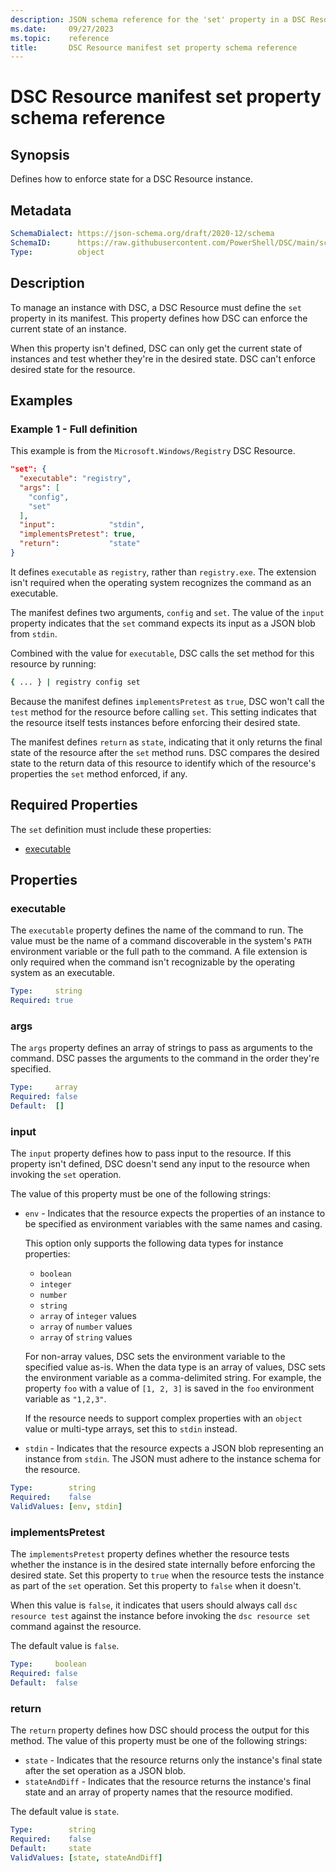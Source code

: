 ```yaml
---
description: JSON schema reference for the 'set' property in a DSC Resource manifest
ms.date:     09/27/2023
ms.topic:    reference
title:       DSC Resource manifest set property schema reference
---
```


# DSC Resource manifest set property schema reference

## Synopsis

Defines how to enforce state for a DSC Resource instance.

## Metadata

```yaml
SchemaDialect: https://json-schema.org/draft/2020-12/schema
SchemaID:      https://raw.githubusercontent.com/PowerShell/DSC/main/schemas/2023/10/resource/manifest.set.json
Type:          object
```

## Description

To manage an instance with DSC, a DSC Resource must define the `set` property in its manifest. This
property defines how DSC can enforce the current state of an instance.

When this property isn't defined, DSC can only get the current state of instances and test whether
they're in the desired state. DSC can't enforce desired state for the resource.

## Examples

### Example 1 - Full definition

This example is from the `Microsoft.Windows/Registry` DSC Resource.

```json
"set": {
  "executable": "registry",
  "args": [
    "config",
    "set"
  ],
  "input":            "stdin",
  "implementsPretest": true,
  "return":           "state"
}
```

It defines `executable` as `registry`, rather than `registry.exe`. The extension isn't required
when the operating system recognizes the command as an executable.

The manifest defines two arguments, `config` and `set`. The value of the `input` property indicates
that the `set` command expects its input as a JSON blob from `stdin`.

Combined with the value for `executable`, DSC calls the set method for this resource by
running:

```sh
{ ... } | registry config set
```

Because the manifest defines `implementsPretest` as `true`, DSC won't call the `test` method for
the resource before calling `set`. This setting indicates that the resource itself tests instances
before enforcing their desired state.

The manifest defines `return` as `state`, indicating that it only returns the final state of the
resource after the `set` method runs. DSC compares the desired state to the return data of this
resource to identify which of the resource's properties the `set` method enforced, if any.

## Required Properties

The `set` definition must include these properties:

- [executable](#executable)

## Properties

### executable

The `executable` property defines the name of the command to run. The value must be the name of a
command discoverable in the system's `PATH` environment variable or the full path to the command. A
file extension is only required when the command isn't recognizable by the operating system as an
executable.

```yaml
Type:     string
Required: true
```

### args

The `args` property defines an array of strings to pass as arguments to the command. DSC passes the
arguments to the command in the order they're specified.

```yaml
Type:     array
Required: false
Default:  []
```

### input

The `input` property defines how to pass input to the resource. If this property isn't defined, DSC
doesn't send any input to the resource when invoking the `set` operation.

The value of this property must be one of the following strings:

- `env` - Indicates that the resource expects the properties of an instance to be specified as
  environment variables with the same names and casing.

  This option only supports the following data types for instance properties:

  - `boolean`
  - `integer`
  - `number`
  - `string`
  - `array` of `integer` values
  - `array` of `number` values
  - `array` of `string` values

  For non-array values, DSC sets the environment variable to the specified value as-is. When the
  data type is an array of values, DSC sets the environment variable as a comma-delimited string.
  For example, the property `foo` with a value of `[1, 2, 3]` is saved in the `foo` environment
  variable as `"1,2,3"`.

  If the resource needs to support complex properties with an `object` value or multi-type arrays,
  set this to `stdin` instead.
- `stdin` - Indicates that the resource expects a JSON blob representing an instance from `stdin`.
  The JSON must adhere to the instance schema for the resource.

```yaml
Type:        string
Required:    false
ValidValues: [env, stdin]
```

### implementsPretest

The `implementsPretest` property defines whether the resource tests whether the instance is in the
desired state internally before enforcing the desired state. Set this property to `true` when the
resource tests the instance as part of the `set` operation. Set this property to `false` when it
doesn't.

When this value is `false`, it indicates that users should always call `dsc resource test` against
the instance before invoking the `dsc resource set` command against the resource.

The default value is `false`.

```yaml
Type:     boolean
Required: false
Default:  false
```

### return

The `return` property defines how DSC should process the output for this method. The value of this
property must be one of the following strings:

- `state` - Indicates that the resource returns only the instance's final state after the set
  operation as a JSON blob.
- `stateAndDiff` - Indicates that the resource returns the instance's final state and an array of
  property names that the resource modified.

The default value is `state`.

```yaml
Type:        string
Required:    false
Default:     state
ValidValues: [state, stateAndDiff]
```
